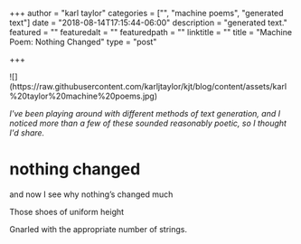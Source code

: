 +++
author = "karl taylor"
categories = ["", "machine poems", "generated text"]
date = "2018-08-14T17:15:44-06:00"
description = "generated text."
featured = ""
featuredalt = ""
featuredpath = ""
linktitle = ""
title = "Machine Poem: Nothing Changed"
type = "post"

+++

<meta name="twitter:card" content="summary"/>
<meta name="twitter:title" content="Machine Poem: Nothing Changed"/>
<meta name="twitter:description" content="Another exciting machine generated poem!"/>
<meta name="twitter:site" content="@karljtaylor"/>

<meta property="og:title" content="Machine Poem: Nothing Changed" />
<meta property="og:description" content="Another exciting machine generated poem!" />
<meta property="og:type" content="article" />
<meta property="og:url" content="https://blog.karljtaylor.com/blog/machine-poem-nothing-changed/" />
<meta property="og:image" content="https://raw.githubusercontent.com/karljtaylor/kjt/blog/content/assets/karl%20taylor%20machine%20poems.jpg">
![](https://raw.githubusercontent.com/karljtaylor/kjt/blog/content/assets/karl%20taylor%20machine%20poems.jpg)

_I've been playing around with different methods of text generation, and I noticed more than a few of these sounded reasonably poetic, so I thought I'd share._

# **nothing changed**

and now I see why nothing’s changed much

Those shoes of uniform height

Gnarled with the appropriate number of strings.